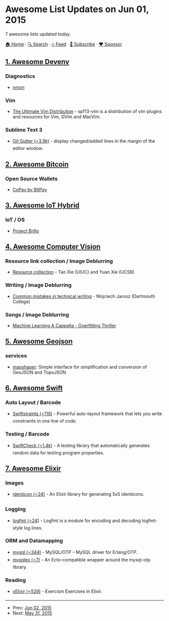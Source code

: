 # Awesome List Updates on Jun 01, 2015

7 awesome lists updated today.

[🏠 Home](/README.md) · [🔍 Search](https://www.trackawesomelist.com/search/) · [🔥 Feed](https://www.trackawesomelist.com/rss.xml) · [📮 Subscribe](https://trackawesomelist.us17.list-manage.com/subscribe?u=d2f0117aa829c83a63ec63c2f&id=36a103854c) · [❤️  Sponsor](https://github.com/sponsors/theowenyoung)



## [1. Awesome Devenv](/content/jondot/awesome-devenv/README.md)

### Diagnostics

*   [nmon](http://nmon.sourceforge.net/pmwiki.php)

### Vim

*   [The Ultimate Vim Distribution](http://vim.spf13.com/) - spf13-vim is a distribution of vim plugins and resources for Vim, GVim and MacVim.

### Sublime Text 3

*   [Git Gutter (⭐3.9k)](https://github.com/jisaacks/GitGutter) - display changed/added lines in the margin of the editor window.

## [2. Awesome Bitcoin](/content/igorbarinov/awesome-bitcoin/README.md)

### Open Source Wallets

*   [CoPay by BitPay](https://copay.io/)

## [3. Awesome IoT Hybrid](/content/weblancaster/awesome-IoT-hybrid/README.md)

### IoT / OS

*   [Project Brillo](https://developers.google.com/brillo/)

## [4. Awesome Computer Vision](/content/jbhuang0604/awesome-computer-vision/README.md)

### Resource link collection / Image Deblurring

*   [Resource collection](http://web.engr.illinois.edu/\~taoxie/advice.htm) - Tao Xie (UIUC) and Yuan Xie (UCSB)

### Writing / Image Deblurring

*   [Common mistakes in technical writing](http://www.cs.dartmouth.edu/\~wjarosz/writing.html) - Wojciech Jarosz (Dartmouth College)

### Songs / Image Deblurring

*   [Machine Learning A Cappella - Overfitting Thriller](https://www.youtube.com/watch?v=DQWI1kvmwRg)

## [5. Awesome Geojson](/content/tmcw/awesome-geojson/README.md)

### services

*   [mapshaper](http://mapshaper.org/): Simple interface for simplification and conversion of GeoJSON and TopoJSON

## [6. Awesome Swift](/content/matteocrippa/awesome-swift/README.md)

### Auto Layout / Barcode

*   [Swiftstraints (⭐119)](https://github.com/Skyvive/Swiftstraints) - Powerful auto-layout framework that lets you write constraints in one line of code.

### Testing / Barcode

*   [SwiftCheck (⭐1.4k)](https://github.com/typelift/SwiftCheck) - A testing library that automatically generates random data for testing program properties.

## [7. Awesome Elixir](/content/h4cc/awesome-elixir/README.md)

### Images

*   [identicon (⭐24)](https://github.com/rbishop/identicon) - An Elixir library for generating 5x5 identicons.

### Logging

*   [logfmt (⭐24)](https://github.com/jclem/logfmt-elixir) - Logfmt is a module for encoding and decoding logfmt-style log lines.

### ORM and Datamapping

*   [mysql (⭐344)](https://github.com/mysql-otp/mysql-otp) - MySQL/OTP – MySQL driver for Erlang/OTP.
*   [mysqlex (⭐7)](https://github.com/tjheeta/mysqlex) - An Ecto-compatible wrapper around the mysql-otp library.

### Reading

*   [xElixir (⭐529)](https://github.com/exercism/xelixir) - Exercism Exercises in Elixir.

---

- Prev: [Jun 02, 2015](/content/2015/06/02/README.md)
- Next: [May 31, 2015](/content/2015/05/31/README.md)